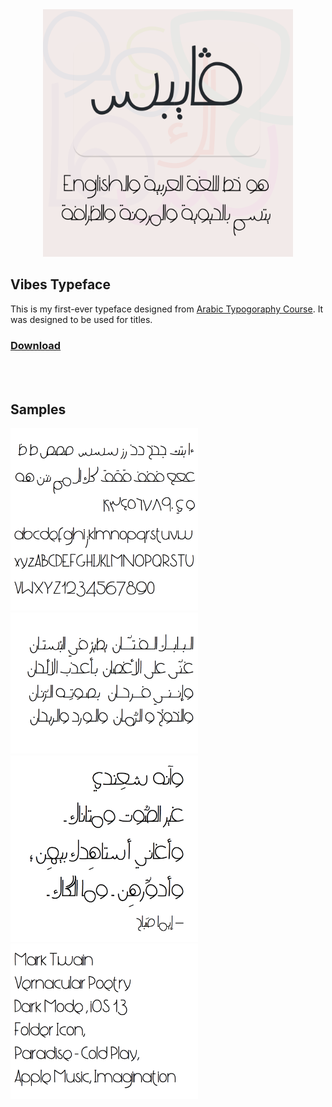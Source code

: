 <center>
	<img src="art/vibes-poster-white-square-2.png" width="400" alt="Vibes Typeface"/>
</center>


## Vibes Typeface

This is my first-ever typeface designed from [Arabic Typogoraphy Course](http://arabictype.com/courses/course-spring-2019/).
It was designed to be used for titles.

### [Download](vibes-typeface.glyphs)

<br><br>
## Samples

<img src="art/alphabets-v1.0.png" width="300" alt="Vibes Typeface Alphabets"/>
<img src="art/البلبل-الفتان-v1.0.png" width="300" alt="Vibes Typeface Arabic Sample"/>
<img src="art/vernacular-poetry-v1.0.png" width="300" alt="Vibes Typeface Vernacular Poetry Sample"/>
<img src="art/en-samples-v1.0.png" width="300" alt="Vibes Typeface English Samples"/>

